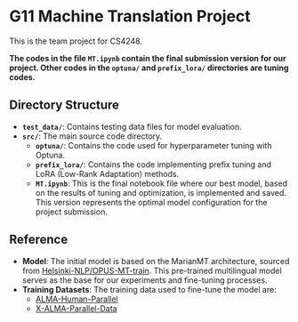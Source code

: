 # G11 Machine Translation Project

This is the team project for CS4248.

**The codes in the file `MT.ipynb` contain the final submission version for our project.
Other codes in the `optuna/` and `prefix_lora/` directories are tuning codes.**


## Directory Structure

- **`test_data/`**: Contains testing data files for model evaluation.
- **`src/`**: The main source code directory.
  - **`optuna/`**: Contains the code used for hyperparameter tuning with Optuna.
  - **`prefix_lora/`**: Contains the code implementing prefix tuning and LoRA (Low-Rank Adaptation) methods.
  - **`MT.ipynb`**: This is the final notebook file where our best model, based on the results of tuning and optimization,
  is implemented and saved. This version represents the optimal model configuration for the project submission.

## Reference

- **Model**: The initial model is based on the MarianMT architecture, sourced from [Helsinki-NLP/OPUS-MT-train](https://github.com/Helsinki-NLP/OPUS-MT-train). This pre-trained multilingual model serves as the base for our experiments and fine-tuning processes.
- **Training Datasets**: The training data used to fine-tune the model are:
  - [ALMA-Human-Parallel](https://huggingface.co/datasets/haoranxu/ALMA-Human-Parallel)
  - [X-ALMA-Parallel-Data](https://huggingface.co/datasets/haoranxu/X-ALMA-Parallel-Data)

